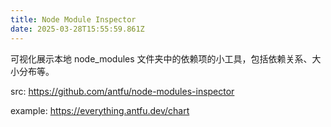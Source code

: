 ```yaml
---
title: Node Module Inspector
date: 2025-03-28T15:55:59.861Z
---
```


可视化展示本地 node_modules 文件夹中的依赖项的小工具，包括依赖关系、大小分布等。

src: https://github.com/antfu/node-modules-inspector

example: https://everything.antfu.dev/chart